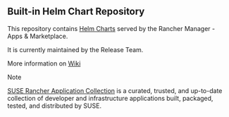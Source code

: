 ## Built-in Helm Chart Repository

This repository contains [Helm Charts](https://ranchermanager.docs.rancher.com/how-to-guides/new-user-guides/helm-charts-in-rancher) served by the Rancher Manager - Apps & Marketplace.

It is currently maintained by the Release Team.

More information on [Wiki](https://github.com/rancher/charts/wiki)

> [!NOTE]  
> [SUSE Rancher Application Collection](https://apps.rancher.io) is a curated, trusted, and up-to-date collection of developer and infrastructure applications built, packaged, tested, and distributed by SUSE.